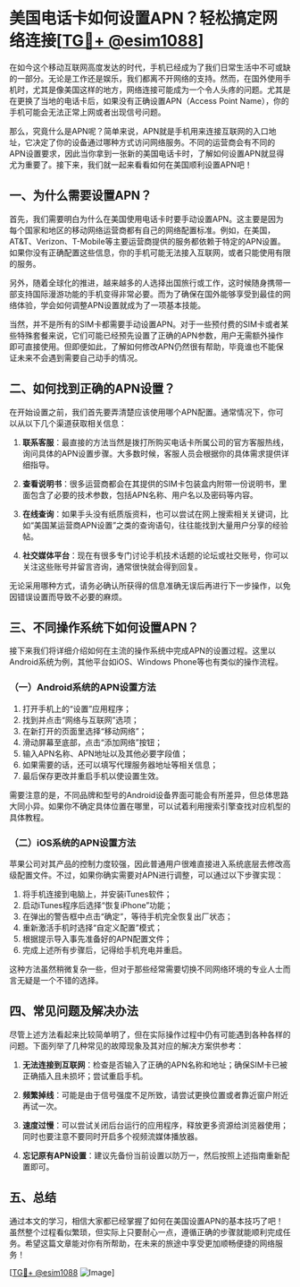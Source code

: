 # 美国电话卡如何设置APN？轻松搞定网络连接[[TG💪+ @esim1088](https://t.me/s/esim1088)]

在如今这个移动互联网高度发达的时代，手机已经成为了我们日常生活中不可或缺的一部分。无论是工作还是娱乐，我们都离不开网络的支持。然而，在国外使用手机时，尤其是像美国这样的地方，网络连接可能成为一个令人头疼的问题。尤其是在更换了当地的电话卡后，如果没有正确设置APN（Access Point Name），你的手机可能会无法正常上网或者出现信号问题。

那么，究竟什么是APN呢？简单来说，APN就是手机用来连接互联网的入口地址，它决定了你的设备通过哪种方式访问网络服务。不同的运营商会有不同的APN设置要求，因此当你拿到一张新的美国电话卡时，了解如何设置APN就显得尤为重要了。接下来，我们就一起来看看如何在美国顺利设置APN吧！

## 一、为什么需要设置APN？

首先，我们需要明白为什么在美国使用电话卡时要手动设置APN。这主要是因为每个国家和地区的移动网络运营商都有自己的网络配置标准。例如，在美国，AT&T、Verizon、T-Mobile等主要运营商提供的服务都依赖于特定的APN设置。如果你没有正确配置这些信息，你的手机可能无法接入互联网，或者只能使用有限的服务。

另外，随着全球化的推进，越来越多的人选择出国旅行或工作，这时候随身携带一部支持国际漫游功能的手机变得非常必要。而为了确保在国外能够享受到最佳的网络体验，学会如何调整APN设置就成为了一项基本技能。

当然，并不是所有的SIM卡都需要手动设置APN。对于一些预付费的SIM卡或者某些特殊套餐来说，它们可能已经预先设置了正确的APN参数，用户无需额外操作即可直接使用。但即便如此，了解如何修改APN仍然很有帮助，毕竟谁也不能保证未来不会遇到需要自己动手的情况。

## 二、如何找到正确的APN设置？

在开始设置之前，我们首先要弄清楚应该使用哪个APN配置。通常情况下，你可以从以下几个渠道获取相关信息：

1. **联系客服**：最直接的方法当然是拨打所购买电话卡所属公司的官方客服热线，询问具体的APN设置步骤。大多数时候，客服人员会根据你的具体需求提供详细指导。
   
2. **查看说明书**：很多运营商都会在其提供的SIM卡包装盒内附带一份说明书，里面包含了必要的技术参数，包括APN名称、用户名以及密码等内容。

3. **在线查询**：如果手头没有纸质版资料，也可以尝试在网上搜索相关关键词，比如“美国某运营商APN设置”之类的查询语句，往往能找到大量用户分享的经验帖。

4. **社交媒体平台**：现在有很多专门讨论手机技术话题的论坛或社交账号，你可以关注这些账号并留言咨询，通常很快就会得到回复。

无论采用哪种方式，请务必确认所获得的信息准确无误后再进行下一步操作，以免因错误设置而导致不必要的麻烦。

## 三、不同操作系统下如何设置APN？

接下来我们将详细介绍如何在主流的操作系统中完成APN的设置过程。这里以Android系统为例，其他平台如iOS、Windows Phone等也有类似的操作流程。

### （一）Android系统的APN设置方法

1. 打开手机上的“设置”应用程序；
2. 找到并点击“网络与互联网”选项；
3. 在新打开的页面里选择“移动网络”；
4. 滑动屏幕至底部，点击“添加网络”按钮；
5. 输入APN名称、APN地址以及其他必要字段值；
6. 如果需要的话，还可以填写代理服务器地址等相关信息；
7. 最后保存更改并重启手机以使设置生效。

需要注意的是，不同品牌和型号的Android设备界面可能会有所差异，但总体思路大同小异。如果你不确定具体位置在哪里，可以试着利用搜索引擎查找对应机型的具体教程。

### （二）iOS系统的APN设置方法

苹果公司对其产品的控制力度较强，因此普通用户很难直接进入系统底层去修改高级配置文件。不过，如果你确实需要对APN进行调整，可以通过以下步骤实现：

1. 将手机连接到电脑上，并安装iTunes软件；
2. 启动iTunes程序后选择“恢复iPhone”功能；
3. 在弹出的警告框中点击“确定”，等待手机完全恢复出厂状态；
4. 重新激活手机时选择“自定义配置”模式；
5. 根据提示导入事先准备好的APN配置文件；
6. 完成上述所有步骤后，记得给手机充电并重启。

这种方法虽然稍微复杂一些，但对于那些经常需要切换不同网络环境的专业人士而言无疑是一个不错的选择。

## 四、常见问题及解决办法

尽管上述方法看起来比较简单明了，但在实际操作过程中仍有可能遇到各种各样的问题。下面列举了几种常见的故障现象及其对应的解决方案供参考：

1. **无法连接到互联网**：检查是否输入了正确的APN名称和地址；确保SIM卡已被正确插入且未损坏；尝试重启手机。

2. **频繁掉线**：可能是由于信号强度不足所致，请尝试更换位置或者靠近窗户附近再试一次。

3. **速度过慢**：可以尝试关闭后台运行的应用程序，释放更多资源给浏览器使用；同时也要注意不要同时开启多个视频流媒体播放器。

4. **忘记原有APN设置**：建议先备份当前设置以防万一，然后按照上述指南重新配置即可。

## 五、总结

通过本文的学习，相信大家都已经掌握了如何在美国设置APN的基本技巧了吧！虽然整个过程看似繁琐，但实际上只要耐心一点，遵循正确的步骤就能顺利完成任务。希望这篇文章能对你有所帮助，在未来的旅途中享受更加顺畅便捷的网络服务！

[[TG💪+ @esim1088](https://t.me/s/esim1088) ![Image](https://i.postimg.cc/4NQfJmqS/Snipaste-2025-05-13-00-14-12.png)]